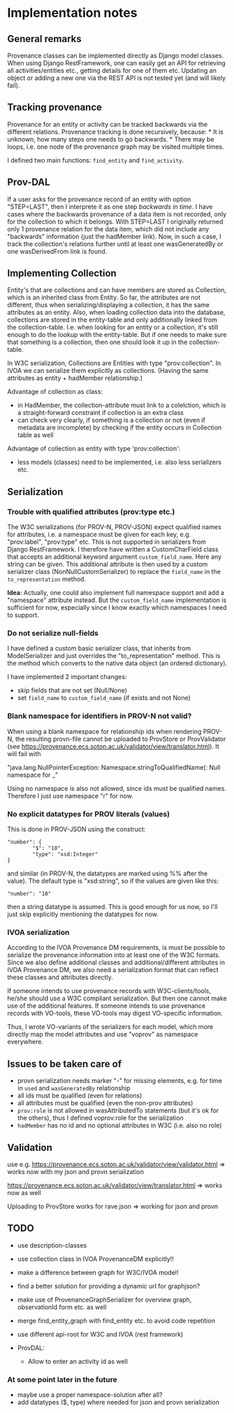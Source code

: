 Implementation notes
====================

## General remarks
Provenance classes can be implemented directly as Django model classes.
When using Django RestFramework, one can easily get an API for retrieving
all activities/entities etc., getting details for one of them etc.
Updating an object or adding a new one via the REST API is not tested yet (and will likely fail).

## Tracking provenance
Provenance for an entity or activity can be tracked backwards via the different relations.
Provenance tracking is done recursively, because:
    * It is unknown, how many steps one needs to go backwards.
    * There may be loops, i.e. one node of the provenance graph may be visited multiple times.

I defined two main functions: `find_entity` and `find_activity`.

## Prov-DAL
If a user asks for the provenance record of an entity with option "STEP=LAST", then I interprete it as one step *backwards in time*. I have cases where the backwards provenance of a data item is not recorded, only for the collection to which it belongs. With STEP=LAST I originally returned only 1 provenance relation for the data item, which did not include any "backwards" information (just the hadMember link). Now, in such a case, I track the collection's relations further until at least one wasGeneratedBy or one wasDerivedFrom link is found.

## Implementing Collection
Entity's that are collections and can have members are stored as Collection, 
which is an inherited class from Entity. So far, the attributes are not different, thus when serializing/displaying a collection, it has the same attributes as an entity. Also, when loading collection data into the database, collections are stored in the entity-table and only additionally linked from the collection-table. I.e. when looking for an entity or a collection, it's still enough to do the lookup with the entity-table. But if one needs to make sure that something is a collection, then one should look it up in the collection-table.

In W3C serialization, Collections are Entities with type "prov:collection". In IVOA we can serialize them explicitly as collections.
(Having the same attributes as entity + hadMember relationship.)

Advantage of collection as class:
- in HadMember, the collection-attribute must link to a colelction, which is a straight-forward constraint if collection is an extra class
- can check very clearly, if something is a collection or not (even if metadata are incomplete) by checking if the entity occurs in Collection table as well

Advantage of collection as entity with type 'prov:collection':
- less models (classes) need to be implemented, i.e. also less serializers etc.

## Serialization

### Trouble with qualified attributes (prov:type etc.)
The W3C serializations (for PROV-N, PROV-JSON) expect qualified names for attributes, i.e. a namespace must be given for each key, e.g. "prov:label", "prov:type" etc. This is not supported in serializers
from Django RestFramework. I therefore have written a CustomCharField class
that accepts an additional keyword argument `custom_field_name`. Here any
string can be given. This additional attribute is then used by a custom
serializer class (NonNullCustomSerializer) to replace the `field_name`
in the `to_representation` method.

**Idea**: Actually, one could also implement full namespace support and add a "namespace" attribute instead. But the `custom_field_name` implementation
is sufficient for now, especially since I know exactly which namespaces I need
to support.

### Do not serialize null-fields
I have defined a custom basic serializer class, that inherits from ModelSerializer and just overrides the "to_representation"
method. This is the method which converts to the native data object
(an ordered dictionary).

I have implemented 2 important changes:

* skip fields that are not set (Null/None)
* set `field_name` to `custom_field_name` (if exists and not None)


### Blank namespace for identifiers in PROV-N not valid?
When using a blank namespace for relationship ids when rendering PROV-N, the
resulting provn-file cannot be uploaded to ProvStore or ProvValidator (see https://provenance.ecs.soton.ac.uk/validator/view/translator.html). It will fail with

"java.lang.NullPointerException: Namespace.stringToQualifiedName(: Null namespace for _"

Using no namespace is also not allowed, since ids must be qualified names. Therefore I just use namespace "r" for now.


### No explicit datatypes for PROV literals (values)
This is done in PROV-JSON using the construct:

```
"number": {
        "$": "10",
        "type": "xsd:Integer"
}
```

and similar (in PROV-N, the datatypes are marked using %% after the value). The default type is "xsd:string", so if the values are given like this:

```
"number": "10"
```

then a string datatype is assumed. This is good enough for us now, so I'll just skip explicitly mentioning the datatypes for now.

### IVOA serialization
According to the IVOA Provenance DM requirements, is must be possible to serialize the provenance information into at least one of the W3C formats.
Since we also define additional classes and additional/different attributes in IVOA Provenance DM, we also need a serialization format that can reflect these classes and attributes directly.

If someone intends to use provenance records with W3C-clients/tools, he/she should use a W3C compliant serialization. But then one cannot make use of the additional features.
If someone intends to use provenance records with VO-tools, these VO-tools may digest VO-specific information.

Thus, I wrote VO-variants of the serializers for each model, which more directly map the model attributes and use "voprov" as namespace everywhere.

## Issues to be taken care of
* provn serialization needs marker "-" for missing elements, e.g. for time in `used` and `wasGeneratedBy` relationship
* all ids must be qualified (even for relations)
* all attributes must be qualified (even the non-prov attributes)
* `prov:role` is not allowed in wasAttributedTo statements (but it's ok for the others), thus I defined voprov:role for the serialization
* `hadMember` has no id and no optional attributes in W3C (i.e. also no role)

## Validation
use e.g. https://provenance.ecs.soton.ac.uk/validator/view/validator.html
=> works now with my json and provn serialization

https://provenance.ecs.soton.ac.uk/validator/view/translator.html
=> works now as well

Uploading to ProvStore works for rave.json
=> working for json and provn

## TODO
* use description-classes
* use collection class in IVOA ProvenanceDM explicitly!!
* make a difference between graph for W3C/IVOA model!
* find a better solution for providing a dynamic url for graphjson?
* make use of ProvenanceGraphSerializer for overview graph, observationId form etc. as well
* merge find_entity_graph with find_entity etc. to avoid code repetition
* use different api-root for W3C and IVOA (rest framework)

* ProvDAL:
    * Allow to enter an activity id as well

###  At some point later in the future
* maybe use a proper namespace-solution after all?
* add datatypes ($, type) where needed for json and provn serialization




